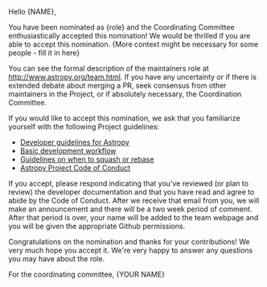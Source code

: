 Hello {NAME},

You have been nominated as {role} and the Coordinating Committee enthusiastically accepted this nomination! We would be thrilled if you are able to accept this nomination. {More context might be necessary for some people - fill it in here}

You can see the formal description of the maintainers role at http://www.astropy.org/team.html. If you have any uncertainty or if there is extended debate about merging a PR, seek consensus from other maintainers in the Project, or if absolutely necessary, the Coordination Committee.

If you would like to accept this nomination, we ask that you familiarize yourself with the following Project guidelines:

* [Developer guidelines for Astropy](https://docs.astropy.org/en/latest/#developer-documentation)
* [Basic development workflow](https://docs.astropy.org/en/latest/development/workflow/development_workflow.html)
* [Guidelines on when to squash or rebase](https://docs.astropy.org/en/latest/development/when_to_rebase.html)
* [Astropy Project Code of Conduct](https://www.astropy.org/code_of_conduct.html)

If you accept, please respond indicating that you've reviewed (or plan to review) the developer documentation and that you have read and agree to abide by the Code of Conduct. After we receive that email from you, we will make an announcement and there will be a two week period of comment. After that period is over, your name will be added to the team webpage and you will be given the appropriate Github permissions.

Congratulations on the nomination and thanks for your contributions! We very much hope you accept it. We're very happy to answer any questions you may have about the role.

For the coordinating committee,
{YOUR NAME}
